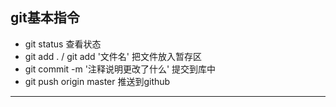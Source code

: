 ﻿## git基本指令
+ git status 				查看状态
+ git add .  / git add '文件名' 			把文件放入暂存区
+ git commit -m '注释说明更改了什么' 		提交到库中 
+ git push origin master 			推送到github
*************